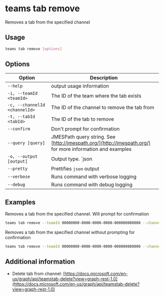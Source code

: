 # teams tab remove

Removes a tab from the specified channel

## Usage

```sh
teams tab remove [options]
```

## Options

Option|Description
------|-----------
`--help`|output usage information
`-i, --teamId <teamId>`|The ID of the team where the tab exists
`-c, --channelId <channelId>`|The ID of the channel to remove the tab from
`-t, --tabId <tabId>`|The ID of the tab to remove
`--confirm`|Don't prompt for confirmation
`--query [query]`|JMESPath query string. See [http://jmespath.org/](http://jmespath.org/) for more information and examples
`-o, --output [output]`|Output type. `json|text`. Default `text`
`--pretty`|Prettifies `json` output
`--verbose`|Runs command with verbose logging
`--debug`|Runs command with debug logging

## Examples

Removes a tab from the specified channel. Will prompt for confirmation

```sh
teams tab remove --teamId 00000000-0000-0000-0000-000000000000 --channelId 19:00000000000000000000000000000000@thread.skype --tabId 06805b9e-77e3-4b93-ac81-525eb87513b8
```

Removes a tab from the specified channel without prompting for confirmation

```sh
teams tab remove --teamId 00000000-0000-0000-0000-000000000000 --channelId 19:00000000000000000000000000000000@thread.skype --tabId 06805b9e-77e3-4b93-ac81-525eb87513b8 --confirm
```

## Additional information

- Delete tab from channel: [https://docs.microsoft.com/en-us/graph/api/teamstab-delete?view=graph-rest-1.0](https://docs.microsoft.com/en-us/graph/api/teamstab-delete?view=graph-rest-1.0)
